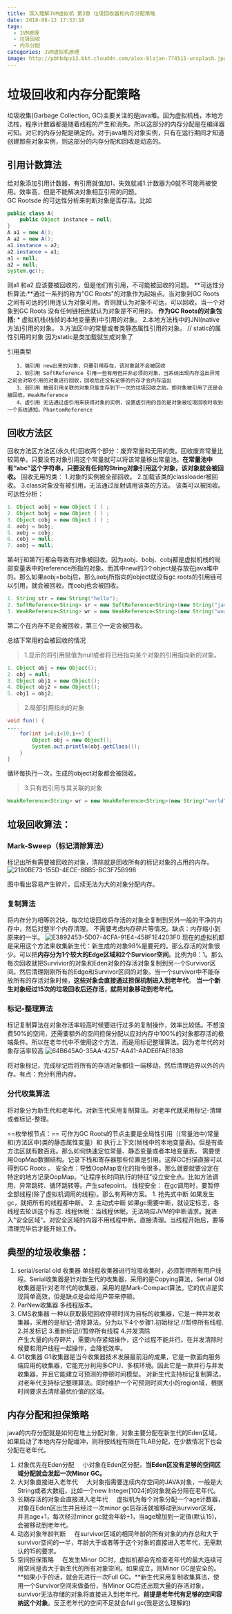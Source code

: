 ```yaml
---
title: 深入理解JVM虚拟机 第3章 垃圾回收器和内存分配策略  
date: 2018-08-12 17:33:18
tags: 
  - JVM原理 
  - 垃圾回收
  - 内存分配
categories: JVM虚拟机原理
image: http://pbhb4py13.bkt.clouddn.com/alex-blajan-774515-unsplash.jpg
---
```



# 垃圾回收和内存分配策略
垃圾收集(Garbage Collection, GC)主要关注的是java堆。因为虚拟机栈，本地方法栈，程序计数器都是随着线程的产生和消失。所以这部分的内存分配是在编译器可知。对它的内存分配是确定的。对于java堆的对象实例，只有在运行期间才知道创建那些对象实例，则这部分的内存分配和回收是动态的。<!-- more -->
## 引用计数算法
给对象添加引用计数器，有引用就值加1，失效就减1.计数器为0就不可能再被使用。效率高，但是不能解决对象相互引用的问题。     
GC Rootsde 的可达性分析来判断对象是否存活。比如

```java 
public class A{
    public Object instance = null;
}
A a1 = new A();
A a2 = new A();
a1.instance = a2;
a2.instance = a1;
a1 = null;
a2 = null;
System.gc();
```
则a1 和a2 应该要被回收的，但是他们有引用，不可能被回收的问题。
**可达性分析算法:**通过一系列的称为"GC Roots"的对象作为起始点。当对象到GC Roots之间有可达的引用连认为对象可用。否则就认为对象不可达，可以回收。当一个对象到GC Roots 没有任何链相连就认为对象是不可用的。
**作为GC Roots的对象包括:**
     * 虚拟机栈(栈帧的本地变量表)中引用的对象。
     2.本地方法栈中的JNI(native 方法)引用的对象。
     3.方法区中的常量或者类静态属性引用的对象。 // static的属性引用的对象 因为static是类加载就生成对象了

 引用类型
 
 ```
    1、强引用 new出来的对象，只要引用存在，该对象就不会被回收 
    2、软引用 SoftReference 引用一些有用但并非必须的对象，当系统出现内存溢出异常之前会对软引用的对象进行回收，回收后还没有足够的内存才会内存溢出
    3、弱引用 被弱引用关联的对象只能生存到下一次的垃圾回收之前。即对象被引用了还是会被回收。WeakReferemce
    4、虚引用 无法通过虚引用来获得对象的实例，设置虚引用的目的是对象被垃圾回收时收到一个系统通知。PhantomReference
 ```   
 
## 回收方法区
回收方法区方法区(永久代)回收两个部分：废弃常量和无用的类。回收废弃常量比较简单。只要没有对象引用这个常量就可以将该常量移出常量池。**在常量池中有“abc”这个字符串，只要没有任何的String对象引用这个对象，该对象就会被回收。**
   回收无用的类：
      1.对象的实例被全部回收。
      2.加载该类的classloader被回收。
      3.class对象没有被引用，无法通过反射调用该类的方法。
    该类可以被回收。
    可达性分析：

```java
1. Object aobj = new Object ( ) ;
2. Object bobj = new Object ( ) ;
3. Object cobj = new Object ( ) ;
4. aobj = bobj;
5. aobj = cobj;
6. cobj = null;
7. aobj = null;
```
第4行和第7行都会导致有对象被回收。因为aobj、bobj、cobj都是虚拟机栈的局部变量表中的reference所指的对象。而其中new的3个object是存放在java堆中的。那么如果aobj=bobj后，那么aobj所指向的object就没有gc roots的引用链可以引用，就会被回收。而cobj也会被回收。

```java
1. String str = new String("hello");
2. SoftReference<String> sr = new SoftReference<String>(new String("java"));//软引用
3. WeakReference<String> wr = new WeakReference<String>(new String("world")); //弱引用
```
第二个在内存不足会被回收，第三个一定会被回收。        

总结下常用的会被回收的情况 
>1.显示的将引用赋值为null或者将已经指向某个对象的引用指向新的对象。

```java
1. Object obj = new Object();
2. obj = null;
3. Object obj1 = new Object();
4. Object obj2 = new Object();
5. obj1 = obj2;
```
>2.局部引用指向的对象

```java
void fun() {
.....
    for(int i=0;i<10;i++) {
        Object obj = new Object();
        System.out.println(obj.getClass());
    }
}
```
循环每执行一次，生成的object对象都会被回收。
>3.只有若引用与其关联的对象

```java
WeakReference<String> wr = new WeakReference<String>(new String("world"));
```
## 垃圾回收算法：     

### Mark-Sweep（标记清除算法）
   标记出所有需要被回收的对象，清除就是回收所有的标记对象的占用的内存。
   ![2180BE73-155D-4ECE-8BB5-BC3F75B998](http://pbhb4py13.bkt.clouddn.com/2180BE73-155D-4ECE-8BB5-BC3F75B998C8.jpg)

图中看出容易产生碎片。后续无法为大的对象分配内存。
### 复制算法
将内存分为相等的2快，每次垃圾回收将存活的对象全复制到另外一般的干净的内存中，然后对整半个内存清理。 不需要考虑内存碎片等情况。缺点：内存缩小到原来的一半。
![E3892453-5D07-4CFA-91E4-458F1E4203F0](http://pbhb4py13.bkt.clouddn.com/E3892453-5D07-4CFA-91E4-458F1E4203F0.jpg)
现在的虚拟机都是采用这个方法来收集新生代：新生成的对象98%是要死的。那么存活的对象很少。可以把**内存分为1个较大的Edge区域和2个Survicor空间**。比例为8：1。那么每次回收就把Survivior的对象和Eden对象的存活对象复制到另一个Survivor区间。然后清理刚刚所有的Edge和Survivor区间的对象。当一个survivor中不能存放所有的存活对象时候，**这些对象会直接通过担保机制进入到老年代**。 **当一个新生对象经过15次的垃圾回收后还存活，就将对象移动到老年代。**
### 标记-整理算法
标记复制算法在对象存活率较高时候要进行过多的复制操作，效率比较低。不想浪费50%的空间，还需要额外的空间担保分配以应对内存中100%的对象都存活的极端条件。所以在老年代中不使用这个方法，而是用标记整理算法。因为老年代的对象存活率较高
      ![64B645A0-35AA-4257-AA41-AADE6FAE183B](http://pbhb4py13.bkt.clouddn.com/64B645A0-35AA-4257-AA41-AADE6FAE183B.jpg)

将对象标记，完成标记后将所有的存活对象都往一端移动，然后清理边界以外的内存。有点：充分利用内存。

### 分代收集算法
  将对象分为新生代和老年代。对新生代采用复制算法。对老年代就采用标记-清理或者标记-整理。
    
  ==枚举根节点：==
  可作为GC Roots的节点主要是全局性引用（(常量池中)常量和(方法区中)类的静态属性变量）和 执行上下文(帧栈中的本地变量表)。但是有些方法区就有数百兆。那么如何快速定位常量、静态变量或者本地变量表。 需要使用OopMap数据结构。记录下栈和寄存器那些位置是引用。这样GC扫描直接可以得到GC Roots 。
    安全点：导致OopMap变化的指令很多。那么就要就要设定在特定的地方记录OopMap。“让程序长时间执行的特征”设立安全点。比如方法调用、异常跳转、循环跳转等。产生safepoint。
    线程安全： 在gc调用时，要暂停全部线程(除了虚拟机调用的线程)。那么有两种方案。
        1. 抢先式中断 如果发生gc，就把所有的线程都中断。
        2. 主动式中断 如果gc需要中断，就设定标志，各线程去轮训这个标志.
    线程休眠：当线程休眠，无法响应JVM的中断请求。就进入"安全区域"。对安全区域的内容不用线程中断。直接清理。当线程开始后，要等清理完毕后才能开始工作。
## 典型的垃圾收集器：
1. serial/serial old 收集器
单线程收集器进行垃圾收集时，必须暂停所有用户线程。Serial收集器是针对新生代的收集器，采用的是Copying算法，Serial Old收集器是针对老年代的收集器，采用的是Mark-Compact算法。它的优点是实现简单高效，但是缺点是会给用户带来停顿。
2. ParNew收集器
多线程版本。
3. CMS收集器
    一种以获取最短回收停顿时间为目标的收集器，它是一种并发收集器，采用的是标记-清除算法。分为以下4个步骤1.初始标记 //暂停所有线程. 2.并发标记  3.重新标记//暂停所有线程 4.并发清除  
    产生大量的内存碎片，需要内存紧缩操作，这个过程不能并行。在并发清除时候要和用户线程一起操作，会降低效率。
4. G1收集器
   G1收集器是当今收集器技术发展最前沿的成果，它是一款面向服务端应用的收集器，它能充分利用多CPU、多核环境。因此它是一款并行与并发收集器，并且它能建立可预测的停顿时间模型。
   对新生代支持标记复制算法，对老年代支持标记整理算法。同时维护一个可预测时间大小的region域，根据时间要求去清除最优价值的区域。

## 内存分配和担保策略
java的内存分配就是如何在堆上分配对象，对象主要分配在新生代的Eden区域，如果启动了本地内存分配缓冲，则将按线程有限在TLAB分配，在少数情况下也会分配在老年代。
1. 对象优先在Eden分配
&nbsp;&nbsp;&nbsp;&nbsp;小对象在Eden区分配，**当Eden区没有足够的空间区域分配就会发起一次Minor GC。**
2. 大对象直接进入老年代
&nbsp;&nbsp;&nbsp;&nbsp;大对象指需要连续内存空间的JAVA对象，一般是大String或者大数组，比如一个new Integer[1024]的对象就会分陪在老年代。
3. 长期存活的对象会直接进入老年代
&nbsp;&nbsp;&nbsp;&nbsp;虚拟机为每个对象分配一个age计数器，对象在Eden区出生并且经过一次minor gc后存活就被移动到survivor区域，并且age+1，每次经过minor gc就会年龄+1，当age增加到一定值(默认15)，会被移动到老年代。
4. 动态对象年龄判断
&nbsp;&nbsp;&nbsp;&nbsp;在survivor区域的相同年龄的所有对象的内存总和大于survivor空间的一半，年龄大于或者等于这个对象的直接进入老年代，无需默认的15的要求。
5. 空间担保策略
&nbsp;&nbsp;&nbsp;&nbsp;在发生Minor GC时，虚拟机都会先检查老年代的最大连续可用空间是否大于新生代的所有对象空间。如果成立，则Minor GC是安全的。**如果小于的话，就会先进行一次Full GC。**新生代采用复制收集算法，使用一个Survivor空间来做备份，当Minor GC后还出现大量的存活对象，survivor无法存储的对象将直接进入到老年代。**前提是老年代有足够的空间容纳这个对象**。反正老年代的空间不足就会full gc(我是这么理解的)


